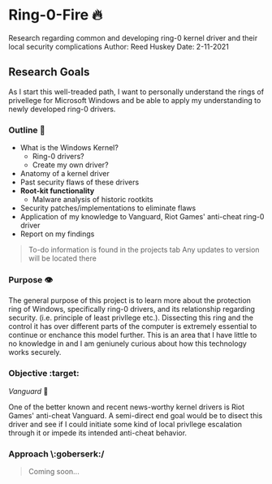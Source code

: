 # Ring-0-Fire :fire:

Research regarding common and developing ring-0 kernel driver and their local security complications
Author: Reed Huskey
Date: 2-11-2021

## Research Goals

As I start this well-treaded path, I want to personally understand the rings of privellege for Microsoft Windows and be able to apply my understanding to newly developed ring-0 drivers.

### Outline :construction:

* What is the Windows Kernel?
  * Ring-0 drivers?
  * Create my own driver?
* Anatomy of a kernel driver
* Past security flaws of these drivers
 * __Root-kit functionality__
   * Malware analysis of historic rootkits
* Security patches/implementations to eliminate flaws
* Application of my knowledge to Vanguard, Riot Games' anti-cheat ring-0 driver
* Report on my findings

> To-do information is found in the projects tab
> Any updates to version will be located there

### Purpose :eye:
The general purpose of this project is to learn more about the protection ring of Windows, specifically ring-0 drivers, and its relationship regarding security. (i.e. principle of least privllege etc.). Dissecting this ring and the control it has over different parts of the computer is extremely essential to continue or enchance this model further. This is an area that I have little to no knowledge in and I am geniunely curious about how this technology works securely.

### Objective :target:

*Vanguard* :closed_lock_with_key:

One of the better known and recent news-worthy kernel drivers is Riot Games' anti-cheat Vanguard. A semi-direct end goal would be to disect this driver and see if I could initiate some kind of local privllege escalation through it or impede its intended anti-cheat behavior.

### Approach \\\:goberserk:/

> Coming soon...

